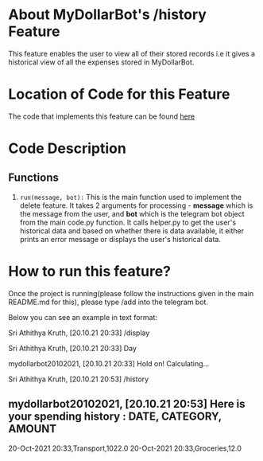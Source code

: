 # About MyDollarBot's /history Feature
This feature enables the user to view all of their stored records i.e it gives a historical view of all the expenses stored in MyDollarBot.

# Location of Code for this Feature
The code that implements this feature can be found [here](https://github.com/Mrityunjay243/dollar_bot/blob/main/code/history.py)

# Code Description
## Functions

1. `run(message, bot):`
This is the main function used to implement the delete feature. It takes 2 arguments for processing - **message** which is the message from the user, and **bot** which is the telegram bot object from the main code.py function. It calls helper.py to get the user's historical data and based on whether there is data available, it either prints an error message or displays the user's historical data.

# How to run this feature?
Once the project is running(please follow the instructions given in the main README.md for this), please type /add into the telegram bot.

Below you can see an example in text format:

Sri Athithya Kruth, [20.10.21 20:33]
/display

Sri Athithya Kruth, [20.10.21 20:33]
Day

mydollarbot20102021, [20.10.21 20:33]
Hold on! Calculating...

Sri Athithya Kruth, [20.10.21 20:53]
/history

mydollarbot20102021, [20.10.21 20:53]
Here is your spending history : 
DATE, CATEGORY, AMOUNT
----------------------
20-Oct-2021 20:33,Transport,1022.0
20-Oct-2021 20:33,Groceries,12.0